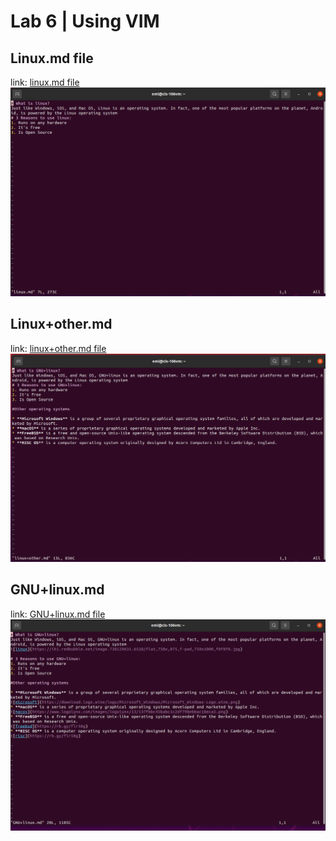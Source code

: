# Lab 6 | Using VIM

## Linux.md file
link: [linux.md file](linux.md)
![linux.md](../../images/lab%205/Lab6.1.png)

## Linux+other.md
link: [linux+other.md file](linux+other.md)
![linux+other.md](../../images/lab%205/lab6.2.png)

## GNU+linux.md
link: [GNU+linux.md file](GNU+linux.md)
![GNU+linux.md](../../images/lab%205/lab6.3.png)